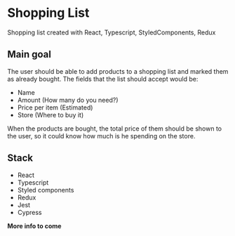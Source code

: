 # Shopping List
Shopping list created with React, Typescript, StyledComponents, Redux

## Main goal
The user should be able to add products to a shopping list and marked them as already bought. The fields that the list should accept would be:
- Name
- Amount (How many do you need?)
- Price per item (Estimated)
- Store (Where to buy it)

When the products are bought, the total price of them should be shown to the user, so it could know how much is he spending on the store. 

## Stack
- React
- Typescript
- Styled components
- Redux
- Jest
- Cypress

**More info to come**
